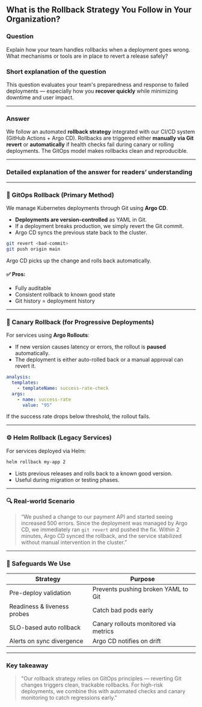 ## What is the Rollback Strategy You Follow in Your Organization?

### Question  
Explain how your team handles rollbacks when a deployment goes wrong. What mechanisms or tools are in place to revert a release safely?

### Short explanation of the question  
This question evaluates your team's preparedness and response to failed deployments — especially how you **recover quickly** while minimizing downtime and user impact.

---

### Answer  
We follow an automated **rollback strategy** integrated with our CI/CD system (GitHub Actions + Argo CD). Rollbacks are triggered either **manually via Git revert** or **automatically** if health checks fail during canary or rolling deployments. The GitOps model makes rollbacks clean and reproducible.

---

### Detailed explanation of the answer for readers’ understanding

---

### 🔁 GitOps Rollback (Primary Method)

We manage Kubernetes deployments through Git using **Argo CD**.

- **Deployments are version-controlled** as YAML in Git.
- If a deployment breaks production, we simply revert the Git commit.
- Argo CD syncs the previous state back to the cluster.

```bash
git revert <bad-commit>
git push origin main
```

Argo CD picks up the change and rolls back automatically.

#### ✅ Pros:
- Fully auditable
- Consistent rollback to known good state
- Git history = deployment history

---

### 🧪 Canary Rollback (for Progressive Deployments)

For services using **Argo Rollouts**:

- If new version causes latency or errors, the rollout is **paused** automatically.
- The deployment is either auto-rolled back or a manual approval can revert it.

```yaml
analysis:
  templates:
    - templateName: success-rate-check
  args:
    - name: success-rate
      value: "95"
```

If the success rate drops below threshold, the rollout fails.

---

### ⚙️ Helm Rollback (Legacy Services)

For services deployed via Helm:

```bash
helm rollback my-app 2
```

- Lists previous releases and rolls back to a known good version.
- Useful during migration or testing phases.

---

### 🔍 Real-world Scenario

> “We pushed a change to our payment API and started seeing increased 500 errors. Since the deployment was managed by Argo CD, we immediately ran `git revert` and pushed the fix. Within 2 minutes, Argo CD synced the rollback, and the service stabilized without manual intervention in the cluster.”

---

### 🔐 Safeguards We Use

| Strategy                      | Purpose                                |
|-------------------------------|----------------------------------------|
| Pre-deploy validation         | Prevents pushing broken YAML to Git    |
| Readiness & liveness probes   | Catch bad pods early                   |
| SLO-based auto rollback       | Canary rollouts monitored via metrics  |
| Alerts on sync divergence     | Argo CD notifies on drift              |

---

### Key takeaway  

> "Our rollback strategy relies on GitOps principles — reverting Git changes triggers clean, trackable rollbacks. For high-risk deployments, we combine this with automated checks and canary monitoring to catch regressions early."
